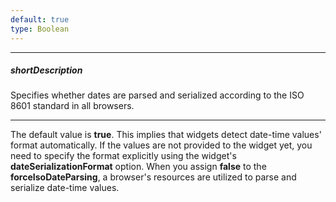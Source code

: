 ```yaml
---
default: true
type: Boolean
---
```

---
##### shortDescription
Specifies whether dates are parsed and serialized according to the ISO 8601 standard in all browsers.

---
The default value is **true**. This implies that widgets detect date-time values' format automatically. If the values are not provided to the widget yet, you need to specify the format explicitly using the widget's **dateSerializationFormat** option. When you assign **false** to the **forceIsoDateParsing**, a browser's resources are utilized to parse and serialize date-time values.